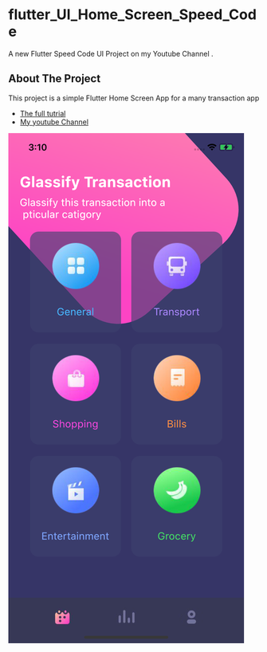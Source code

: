 # flutter_UI_Home_Screen_Speed_Code

A new Flutter Speed Code UI Project on my Youtube Channel .



## About The Project 

This project is a simple Flutter Home Screen App for a many transaction app 

- [The full tutrial](https://youtu.be/Ga9cbx6tKjA)
- [My youtube Channel](https://www.youtube.com/channel/UCnUh8WaDvVs1b0CbOv7UaWQ)

![ScreenShot](Screen_Shot.png)
